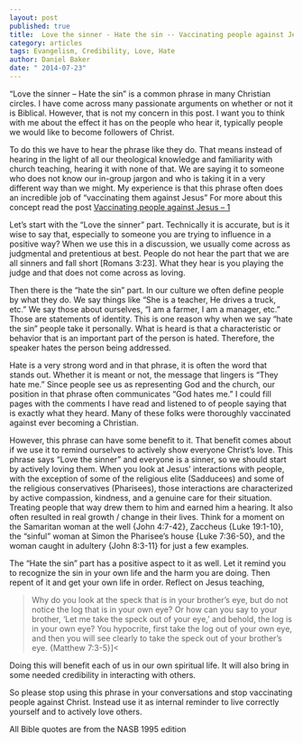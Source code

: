 ```yaml
---
layout: post
published: true
title:  Love the sinner - Hate the sin -- Vaccinating people against Jesus - 2
category: articles
tags: Evangelism, Credibility, Love, Hate
author: Daniel Baker
date: " 2014-07-23"
---
```



“Love the sinner – Hate the sin” is a common phrase in many Christian circles. I have come across many passionate arguments on whether or not it is Biblical. However, that is not my concern in this post. I want you to think with me about the effect it has on the people who hear it, typically people we would like to become followers of Christ.

To do this we have to hear the phrase like they do. That means instead of hearing in the light of all our theological knowledge and familiarity with church teaching, hearing it with none of that. We are saying it to someone who does not know our in-group jargon and who is taking it in a very different way than we might. My experience is that this phrase often does an incredible job of “vaccinating them against Jesus” For more about this concept read the post   [Vaccinating people against Jesus – 1]( http://devotionalarticles.com/articles/2014/06/16/vaccinating-people-against-Jesus-1.html)  

Let’s start with the “Love the sinner” part. Technically it is accurate, but is it wise to say that, especially to someone you are trying to influence in a positive way? When we use this in a discussion, we usually come across as judgmental and pretentious at best. People do not hear the part that we are all sinners and fall short [Romans 3:23]. What they hear is you playing the judge and that does not come across as loving.

Then there is the “hate the sin” part. In our culture we often define people by what they do. We say things like “She is a teacher, He drives a truck, etc.” We say those about ourselves, “I am a farmer, I am a manager, etc.” Those are statements of identity. This is one reason why when we say “hate the sin” people take it personally. What is heard is that a characteristic or behavior that is an important part of the person is hated. Therefore, the speaker hates the person being addressed. 

Hate is a very strong word and in that phrase, it is often the word that stands out. Whether it is meant or not, the message that lingers is “They hate me.” Since people see us as representing God and the church, our position in that phrase often communicates “God hates me.” I could fill pages with the comments I have read and listened to of people saying that is exactly what they heard. Many of these folks were thoroughly vaccinated against ever becoming a Christian.

However, this phrase can have some benefit to it. That benefit comes about if we use it to remind ourselves to actively show everyone Christ’s love. This phrase says “Love the sinner” and everyone is a sinner, so we should start by actively loving them. When you look at Jesus’ interactions with people, with the exception of some of the religious elite (Sadducees) and some of the religious conservatives (Pharisees), those interactions are characterized by active compassion, kindness, and a genuine care for their situation. Treating people that way drew them to him and earned him a hearing. It also often resulted in real growth / change in their lives. Think for a moment on the Samaritan woman at the well {John 4:7-42}, Zaccheus {Luke 19:1-10}, the “sinful” woman at Simon the Pharisee’s house {Luke 7:36-50}, and the woman caught in adultery {John 8:3-11} for just a few examples.

The “Hate the sin” part has a positive aspect to it as well. Let it remind you to recognize the sin in your own life and the harm you are doing. Then repent of it and get your own life in order. Reflect on Jesus teaching, 
>Why do you look at the speck that is in your brother’s eye, but do not notice the log that is in your own eye? Or how can you say to your brother, ‘Let me take the speck out of your eye,’ and behold, the log is in your own eye? You hypocrite, first take the log out of your own eye, and then you will see clearly to take the speck out of your brother’s eye. 
 {Matthew 7:3-5}]< 

Doing this will benefit each of us in our own spiritual life. It will also bring in some needed credibility in interacting with others.

So please stop using this phrase in your conversations and stop vaccinating people against Christ. Instead use it as internal reminder to live correctly yourself and to actively love others. 


All Bible quotes are from the NASB 1995 edition
